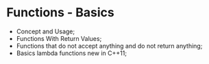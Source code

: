 # Functions - Basics

- Concept and Usage;
- Functions With Return Values;
- Functions that do not accept anything and do not return anything;
- Basics lambda functions new in C++11;